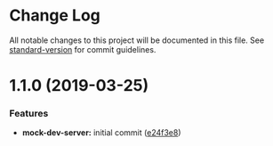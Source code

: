 # Change Log

All notable changes to this project will be documented in this file. See [standard-version](https://github.com/conventional-changelog/standard-version) for commit guidelines.

# 1.1.0 (2019-03-25)


### Features

* **mock-dev-server:** initial commit ([e24f3e8](https://github.com/basslagter/webpack-mock-dev-server/commit/e24f3e8))
